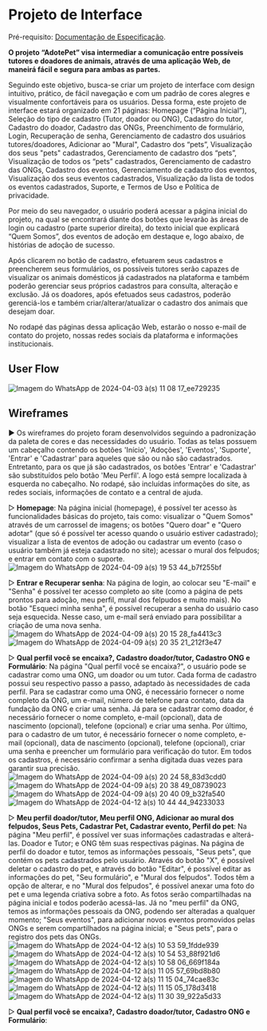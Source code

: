 
# Projeto de Interface

Pré-requisito: <a href="https://github.com/ICEI-PUC-Minas-PMV-SI/pmv-si-2024-1-pe1-t5-adote-pet/blob/main/docs/especification.md"> Documentação de Especificação</a>.

**O projeto “AdotePet” visa intermediar a comunicação entre possíveis tutores e doadores de animais, através de uma aplicação Web, de maneirá fácil e segura para ambas as partes.**

Seguindo este objetivo, busca-se criar um projeto de interface com design intuitivo, prático, de fácil navegação e com um padrão de cores alegres e visualmente confortáveis para os usuários. Dessa forma, este projeto de interface estará organizado em 21 páginas: Homepage (“Página Inicial”), Seleção do tipo de cadastro (Tutor, doador ou ONG), Cadastro do tutor, Cadastro do doador, Cadastro das ONGs, Preenchimento de formulário, Login, Recuperação de senha, Gerenciamento de cadastro dos usuários tutores/doadores, Adicionar ao "Mural", Cadastro dos “pets”, Visualização dos seus "pets" cadastrados, Gerenciamento de cadastro dos “pets”, Visualização de todos os “pets” cadastrados, Gerenciamento de cadastro das ONGs, Cadastro dos eventos, Gerenciamento de cadastro dos eventos, Visualização dos seus eventos cadastrados, Visualização da lista de todos os eventos cadastrados, Suporte, e Termos de Uso e Política de privacidade.

Por meio do seu navegador, o usuário poderá acessar a página inicial do projeto, na qual se encontrará diante dos botões que levarão às áreas de login ou cadastro (parte superior direita), do texto inicial que explicará “Quem Somos”, dos eventos de adoção em destaque e, logo abaixo, de histórias de adoção de sucesso. 

Após clicarem no botão de cadastro, efetuarem seus cadastros e preencherem seus formulários, os possíveis tutores serão capazes de visualizar os animais domésticos já cadastrados na plataforma e também poderão gerenciar seus próprios cadastros para consulta, alteração e exclusão. Já os doadores, após efetuados seus cadastros, poderão gerenciá-los e também criar/alterar/atualizar o cadastro dos animais que desejam doar. 

No rodapé das páginas dessa aplicação Web, estarão o nosso e-mail de contato do projeto, nossas redes sociais da plataforma e informações institucionais.

## User Flow

![Imagem do WhatsApp de 2024-04-03 à(s) 11 08 17_ee729235](https://github.com/ICEI-PUC-Minas-PMV-SI/pmv-si-2024-1-pe1-t5-adote-pet/assets/160288705/0096b861-74b9-4a6b-ae54-e374a8cbe0c2)


## Wireframes

► Os wireframes do projeto foram desenvolvidos seguindo a padronização da paleta de cores e das necessidades do usuário. Todas as telas possuem um cabeçalho contendo os botões 'Início', 'Adoções', 'Eventos', 'Suporte', 'Entrar' e 'Cadastrar' para aqueles que são ou não são cadastrados. Entretanto, para os que já são cadastrados, os botões 'Entrar' e 'Cadastrar' são substituídos pelo botão 'Meu Perfil'. A logo está sempre localizada à esquerda no cabeçalho. No rodapé, são incluídas informações do site, as redes sociais, informações de contato e a central de ajuda.

▷ **Homepage**:
Na página inicial (homepage), é possível ter acesso às funcionalidades básicas do projeto, tais como: visualizar o "Quem Somos" através de um carrossel de imagens; os botões "Quero doar" e "Quero adotar" (que só é possível ter acesso quando o usuário estiver cadastrado); visualizar a lista de eventos de adoção ou cadastrar um evento (caso o usuário também já esteja cadastrado no site); acessar o mural dos felpudos; e entrar em contato com o suporte.
![Imagem do WhatsApp de 2024-04-09 à(s) 19 53 44_b7f255bf](https://github.com/ICEI-PUC-Minas-PMV-SI/pmv-si-2024-1-pe1-t5-adote-pet/assets/160288705/e7f1f21b-df31-47a9-8372-3a71c92166c3)

▷ **Entrar e Recuperar senha**:
 Na página de login, ao colocar seu "E-mail" e "Senha" é possível ter acesso completo ao site (como a página de pets prontos para adoção, meu perfil, mural dos felpudos e muito mais). No botão "Esqueci minha senha", é possível recuperar a senha do usuário caso seja esquecida. Nesse caso, um e-mail será enviado para possibilitar a criação de uma nova senha.
![Imagem do WhatsApp de 2024-04-09 à(s) 20 15 28_fa4413c3](https://github.com/ICEI-PUC-Minas-PMV-SI/pmv-si-2024-1-pe1-t5-adote-pet/assets/160288705/a1cf3b73-4bb8-4625-84f7-35a0fa6894db)
![Imagem do WhatsApp de 2024-04-09 à(s) 20 35 21_212f3e47](https://github.com/ICEI-PUC-Minas-PMV-SI/pmv-si-2024-1-pe1-t5-adote-pet/assets/160288705/aa4325d2-58ae-4705-aa79-95073a40c624)

▷ **Qual perfil você se encaixa?, Cadastro doador/tutor, Cadastro ONG e Formulário**:
Na página "Qual perfil você se encaixa?", o usuário pode se cadastrar como uma ONG, um doador ou um tutor. Cada forma de cadastro possui seu respectivo passo a passo, adaptado às necessidades de cada perfil. Para se cadastrar como uma ONG, é necessário fornecer o nome completo da ONG, um e-mail, número de telefone para contato, data da fundação da ONG e criar uma senha. Já para se cadastrar como doador, é necessário fornecer o nome completo, e-mail (opcional), data de nascimento (opcional), telefone (opcional) e criar uma senha. Por último, para o cadastro de um tutor, é necessário fornecer o nome completo, e-mail (opcional), data de nascimento (opcional), telefone (opcional), criar uma senha e preencher um formulário para verificação do tutor. Em todos os cadastros, é necessário confirmar a senha digitada duas vezes para garantir sua precisão.
![Imagem do WhatsApp de 2024-04-09 à(s) 20 24 58_83d3cdd0](https://github.com/ICEI-PUC-Minas-PMV-SI/pmv-si-2024-1-pe1-t5-adote-pet/assets/160288705/318f33f3-2dd0-4a0d-8f4f-217b3793886a)
![Imagem do WhatsApp de 2024-04-09 à(s) 20 38 49_08739023](https://github.com/ICEI-PUC-Minas-PMV-SI/pmv-si-2024-1-pe1-t5-adote-pet/assets/160288705/d850f7c6-8d13-4eef-8546-1bf77d7279ba)
![Imagem do WhatsApp de 2024-04-09 à(s) 20 40 09_b32fa540](https://github.com/ICEI-PUC-Minas-PMV-SI/pmv-si-2024-1-pe1-t5-adote-pet/assets/160288705/d90bf302-626d-44f4-a8d4-edf1b6f3a2c6)
![Imagem do WhatsApp de 2024-04-12 à(s) 10 44 44_94233033](https://github.com/ICEI-PUC-Minas-PMV-SI/pmv-si-2024-1-pe1-t5-adote-pet/assets/160288705/833a08e8-1760-4806-9d35-321d8ae527c8)

▷ **Meu perfil doador/tutor, Meu perfil ONG, Adicionar ao mural dos felpudos, Seus Pets, Cadastrar Pet, Cadastrar evento, Perfil do pet**:
Na página "Meu perfil", é possível ver suas informações cadastradas e alterá-las. Doador e Tutor; e ONG têm suas respectivas páginas. Na página de perfil do doador e tutor, temos as informações pessoais, "Seus pets", que contém os pets cadastrados pelo usuário. Através do botão "X", é possível deletar o cadastro do pet, e através do botão "Editar", é possível editar as informações do pet, "Seu formulário", e "Mural dos felpudos". Todos têm a opção de alterar, e no "Mural dos felpudos", é possível anexar uma foto do pet e uma legenda criativa sobre a foto. As fotos serão compartilhadas na página inicial e todos poderão acessá-las. Já no "meu perfil" da ONG, temos as informações pessoais da ONG, podendo ser alteradas a qualquer momento; "Seus eventos", para adicionar novos eventos promovidos pelas ONGs e serem compartilhados na página inicial; e "Seus pets", para o registro dos pets das ONGs.
![Imagem do WhatsApp de 2024-04-12 à(s) 10 53 59_1fdde939](https://github.com/ICEI-PUC-Minas-PMV-SI/pmv-si-2024-1-pe1-t5-adote-pet/assets/160288705/8b162e42-f5d4-4ff7-9f26-9d26fec4bbb6)
![Imagem do WhatsApp de 2024-04-12 à(s) 10 54 53_88f921d6](https://github.com/ICEI-PUC-Minas-PMV-SI/pmv-si-2024-1-pe1-t5-adote-pet/assets/160288705/feedca05-3fc2-43c7-b484-5c8441299065)
![Imagem do WhatsApp de 2024-04-12 à(s) 10 58 06_669f184a](https://github.com/ICEI-PUC-Minas-PMV-SI/pmv-si-2024-1-pe1-t5-adote-pet/assets/160288705/a79218ef-f5ad-4721-8d7c-9a743cdb552c)
![Imagem do WhatsApp de 2024-04-12 à(s) 11 05 57_69bd8b80](https://github.com/ICEI-PUC-Minas-PMV-SI/pmv-si-2024-1-pe1-t5-adote-pet/assets/160288705/4da358dc-686c-484a-b9f5-968bc8deab5f)
![Imagem do WhatsApp de 2024-04-12 à(s) 11 15 04_74cae83c](https://github.com/ICEI-PUC-Minas-PMV-SI/pmv-si-2024-1-pe1-t5-adote-pet/assets/160288705/f79c4472-9f6e-43a0-a7c8-2ce87c731f45)
![Imagem do WhatsApp de 2024-04-12 à(s) 11 15 05_178d3418](https://github.com/ICEI-PUC-Minas-PMV-SI/pmv-si-2024-1-pe1-t5-adote-pet/assets/160288705/c0e117c4-c3e8-427a-a8dc-2d3f1d739b30)
![Imagem do WhatsApp de 2024-04-12 à(s) 11 30 39_922a5d33](https://github.com/ICEI-PUC-Minas-PMV-SI/pmv-si-2024-1-pe1-t5-adote-pet/assets/160288705/c268cbd4-9f1a-40e9-a05c-4b8fbb12cca7)

▷ **Qual perfil você se encaixa?, Cadastro doador/tutor, Cadastro ONG e Formulário**:







